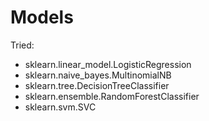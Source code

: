 # Models

Tried:

- sklearn.linear_model.LogisticRegression
- sklearn.naive_bayes.MultinomialNB
- sklearn.tree.DecisionTreeClassifier
- sklearn.ensemble.RandomForestClassifier
- sklearn.svm.SVC
